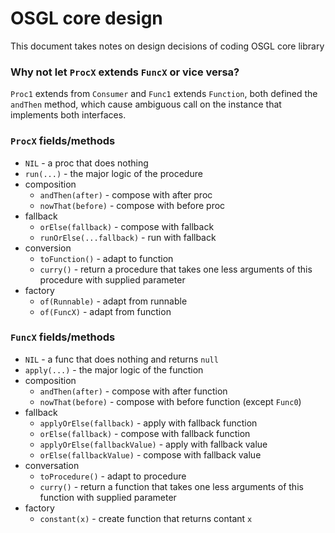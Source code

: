 # OSGL core design

This document takes notes on design decisions of coding OSGL core library

### Why not let `ProcX` extends `FuncX` or vice versa?

`Proc1` extends from `Consumer` and `Func1` extends `Function`, both defined the `andThen` method, which cause ambiguous call on the instance that implements both interfaces.

### `ProcX` fields/methods

* `NIL` - a proc that does nothing
* `run(...)` - the major logic of the procedure
* composition
    * `andThen(after)` - compose with after proc
    * `nowThat(before)` - compose with before proc
* fallback
    * `orElse(fallback)` - compose with fallback
    * `runOrElse(...fallback)` - run with fallback
* conversion
    * `toFunction()` - adapt to function
    * `curry()` - return a procedure that takes one less arguments of this procedure with supplied parameter
* factory
    * `of(Runnable)` - adapt from runnable
    * `of(FuncX)` - adapt from function

### `FuncX` fields/methods

* `NIL` - a func that does nothing and returns `null`
* `apply(...)` - the major logic of the function 
* composition
    * `andThen(after)` - compose with after function
    * `nowThat(before)` - compose with before function (except `Func0`)
* fallback
    * `applyOrElse(fallback)` - apply with fallback function
    * `orElse(fallback)` - compose with fallback function
    * `applyOrElse(fallbackValue)` - apply with fallback value
    * `orElse(fallbackValue)` - compose with fallback value
* conversation
    * `toProcedure()` - adapt to procedure
    * `curry()` - return a function that takes one less arguments of this function with supplied parameter
* factory
    * `constant(x)` - create function that returns contant `x`
